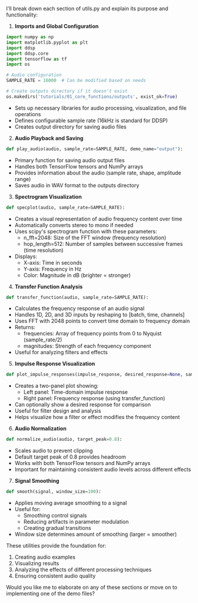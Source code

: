 I'll break down each section of utils.py and explain its purpose and functionality:

1. **Imports and Global Configuration**
```python
import numpy as np
import matplotlib.pyplot as plt
import ddsp
import ddsp.core
import tensorflow as tf
import os

# Audio configuration
SAMPLE_RATE = 16000  # Can be modified based on needs

# Create outputs directory if it doesn't exist
os.makedirs('tutorials/01_core_functions/outputs', exist_ok=True)
```
- Sets up necessary libraries for audio processing, visualization, and file operations
- Defines configurable sample rate (16kHz is standard for DDSP)
- Creates output directory for saving audio files

2. **Audio Playback and Saving**
```python
def play_audio(audio, sample_rate=SAMPLE_RATE, demo_name="output"):
```
- Primary function for saving audio output files
- Handles both TensorFlow tensors and NumPy arrays
- Provides information about the audio (sample rate, shape, amplitude range)
- Saves audio in WAV format to the outputs directory

3. **Spectrogram Visualization**
```python
def specplot(audio, sample_rate=SAMPLE_RATE):
```
- Creates a visual representation of audio frequency content over time
- Automatically converts stereo to mono if needed
- Uses scipy's spectrogram function with these parameters:
  - n_fft=2048: Size of the FFT window (frequency resolution)
  - hop_length=512: Number of samples between successive frames (time resolution)
- Displays:
  - X-axis: Time in seconds
  - Y-axis: Frequency in Hz
  - Color: Magnitude in dB (brighter = stronger)

4. **Transfer Function Analysis**
```python
def transfer_function(audio, sample_rate=SAMPLE_RATE):
```
- Calculates the frequency response of an audio signal
- Handles 1D, 2D, and 3D inputs by reshaping to [batch, time, channels]
- Uses FFT with 2048 points to convert time domain to frequency domain
- Returns:
  - frequencies: Array of frequency points from 0 to Nyquist (sample_rate/2)
  - magnitudes: Strength of each frequency component
- Useful for analyzing filters and effects

5. **Impulse Response Visualization**
```python
def plot_impulse_responses(impulse_response, desired_response=None, sample_rate=SAMPLE_RATE):
```
- Creates a two-panel plot showing:
  - Left panel: Time-domain impulse response
  - Right panel: Frequency response (using transfer_function)
- Can optionally show a desired response for comparison
- Useful for filter design and analysis
- Helps visualize how a filter or effect modifies the frequency content

6. **Audio Normalization**
```python
def normalize_audio(audio, target_peak=0.8):
```
- Scales audio to prevent clipping
- Default target peak of 0.8 provides headroom
- Works with both TensorFlow tensors and NumPy arrays
- Important for maintaining consistent audio levels across different effects

7. **Signal Smoothing**
```python
def smooth(signal, window_size=100):
```
- Applies moving average smoothing to a signal
- Useful for:
  - Smoothing control signals
  - Reducing artifacts in parameter modulation
  - Creating gradual transitions
- Window size determines amount of smoothing (larger = smoother)

These utilities provide the foundation for:
1. Creating audio examples
2. Visualizing results
3. Analyzing the effects of different processing techniques
4. Ensuring consistent audio quality

Would you like me to elaborate on any of these sections or move on to implementing one of the demo files?

